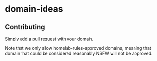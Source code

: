 # domain-ideas

## Contributing

Simply add a pull request with your domain.

Note that we only allow homelab-rules-approved domains, meaning that domain that could be considered reasonably NSFW will not be approved.
